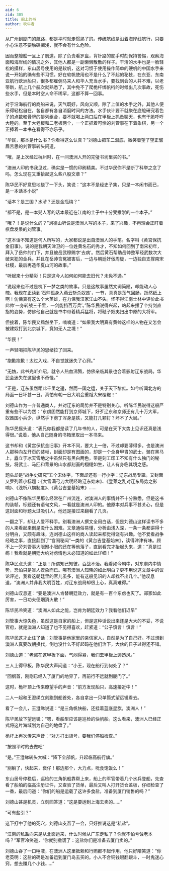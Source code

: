 ```yaml
---
aid: 6
zid: 305
title: 船上的书
author: 吹牛者
---
```


从广州到厦门的航路，都是平时就走惯熟了的。传统航线是沿着海岸线航行，只要小心注意不要触礁搁浅，就不会有什么危险。

因而整艘船一旦上了航道，除了负责看罗盘，背针路的舵手时刻保持警惕，观察海面和海岸线的情况之外，其他人都是一副懒懒散散的样子。干活的水手也是一脸轻松的摸样，东山居号使用的是软帆，这对习惯于使用操作简单的硬帆的中国水手来说一开始的确有些不习惯。好在软帆使用也不是什么了不起的秘技，在东亚、东南亚航行欧洲船只，很多都雇佣马来人和华人充当水手，要找到会的人并不难，以老带新，航上几个航次就熟悉了，其中免不了爬桅杆绑帆桁的时候出几次事故，死伤些水手，但是本时空人命不稀罕，这都不算一回事。

对于沿海航行的商船来说，天气既好，风向又顺，除了上值的水手之外，其他人便乐得轻松自在，各自都有各自消磨时间的方法。水手伙计要不就聚在底舱研究着色子的点数和骨牌的排列组合，要不就喝上两口后在甲板上抓蚤聊天，也有干脆呼呼大睡的。至于大老板和二老板两个，一个正抓着可怜的刘管事在下着象棋，另一个正捧着一本书在看得不亦乐乎。

“华民，那本是什么书？你看得这么认真？”刘德山把车二潜底，微笑着望了望正皱眉苦思的刘管事转头问道，

“哦，是上次经过杭州时，在一间澳洲人开的完璧书坊里买的书。”

“澳洲人印的书我见过，确实是一惯的印刷精美。不过华民你不是断了科举之念了吗，怎么现在又重拾起这么些八股文章？”

陈华民不好意思地挠了一下头，笑说：“这本不是经史子集，只是一本闲书而已，是一本话本小说”

“话本？是三国？水浒？还是金瓶梅？”

“都不是，是一本髡人写的话本最近在江南的士子中十分受推崇的一个本子。”

“哦？！是说什么的？”刘德山听说是澳洲人写的本子，来了兴趣，不再理会正盯着棋盘发呆的刘管事。

“这本话不知道是何人所写的，大家都说是出自澳洲人的手笔。名字叫《黄宫保抗金旧事》。说的是我朝天津卫的一位姓黄名石的秀才，不知如何回到了南宋初年，拜入了岳帅的门下，并且被岳武穆赐字‘去病’。然后黄石帮助岳帅整军经武数次大破来犯的金兵。并且在岳帅含冤被害后，一边与朝廷奸佞周旋，一边独自支撑南宋社稷，最后再造华夏山河的故事。”

“听起来十分精彩！只是这今人如何如何能去旧代？未免不通。”

“说起来也不过是槐下一梦之类的故事。只是这故事虽然文词简陋，却能动人心魄。我现在正读到‘石帅孤身入燕云斩杀奴酋’，一节，真真是荡气回肠，跃然纸上啊！仿佛真有这么个大英雄，在力保我汉家江山不失。怪不得江南士林中评价此书此帅‘一身转战三千里，一剑能挡百万兵’。”陈华民说得兴起，站起来摆了个持剑直指的姿势，仿佛他自己就是书中带着精兵猛将，将鞑子奴夷扫出中原的大将军。

但接着，陈华民又黯然坐下，喃喃道：“如果我大明真有黄帅这样的人物在又怎会被建奴打到北京城下，竟如无人之境！”

“华民！”

一声轻喝把陈华民的思绪拉了回来。

“抱歉抱歉！太过入戏，不自觉就迷失了心窍。”

“无妨，此书光听介绍，就令人热血沸腾，仿佛亲临其景也合着影射辽东战局。华民会迷失在这里也不奇怪。”

“正是，辽东虽然距此千里之遥，然而一国之运，关于天下黎庶。如今听闻北方的局面一日坏甚一日。真怕有朝一日大明会重蹈大宋覆辙！”

刘德山作为一介普通商人，并对辽东的局势并不是特别关心，听陈华民说得这般严重有些不以为然：“东虏固然能打到京师城下，好歹辽东和京师还有几十万大军，奴酋国小兵少，纵然手下虏丁浑身是铁，又能打几颗钉？坏不了大局。”

陈华民摇头道：“表兄你我都是读了几年书的人，可是在天下大势上见识还真是浅得很。”说着，他从自己随身的书箱里取出一本书来。

这书却和《黄宫保抗金旧事》开本不同，要大上一倍，不过却要薄得多。也是澳洲人那种向左开页的装帧，封面却是有图画的，却是一个全身甲胄的武士，骑在黑马上，矗立于冰天雪地之中虽然只有黑白两色，带是刻工印工不知有什么独门的秘技，将武士、马匹和背景的山水都刻画的栩栩如生，让人有身临其境之感。

题头却是“战争史研究”五个宋体字，下面却还有一行小字：辽东战局专辑。又封面又罗列着小标题：《大雪满弓刀大明经略辽东始末》、《登莱之乱对辽东局势之影响》、《浅析八旗制度》、《黄台吉登基始末》……

刘德山不像陈华民那么经常在广州流连，对澳洲人的事情并不十分熟悉，但是这书的装帧，标题还有语句文风，一看就是澳洲人印的。他原本对兵事不甚关心，但是这封面和标题太过吸引人，他还是接过来翻看了几页。

一翻之下，却让人爱不释手。别看澳洲人撰文全用白话，但是刘德山这样读书不多的人来看起来倒是没什么困难。文章通俗易懂，分析由浅入深，一条一条都讲得十分明白，又颇有趣味，连刘德山这样的商人读起来都觉得饶有兴趣。他不爱看战争经略之事，直接翻到了“宫闱秘闻”一类的《黄台吉登基始末》，读得津津有味。顾不上一旁刘管事大眼瞪小眼的还在等他落子，直到看完才抬起头来，道：“真是过瘾！我看就是朝廷大约对虏情也未必知道的如此详细！”

陈华民点头道：“正是！所谓知己知彼，百战不殆。我看如今朝中，对东虏内中情势，恐怕只是盲人摸象而已。哪有澳洲人知晓的如此明白？更不用说这文章中的议论评述，我看这朝廷里的官儿虽多，能有这般见识的人却找不出几个。”他叹息道，“澳洲人并非我大明百姓，对辽东战局却很上心，真真难得。”

刘德山叹息道：“要是澳洲人肯替朝廷效力，就是有一百个东虏也灭了。郑家如此厉害，一日功夫便烟消火散！”

陈华民冷笑道：“澳洲人如此之能，岂肯为朝廷效力？我看他们迟早”

刘管事大惊失色，虽然这是自家的船上，但是这种话说出来还是大大的不妥，不说官府，就是澳洲人知道了也不见得喜欢，赶紧道：“公子慎言！慎言！”

陈华民这才止住了话：刘管事是他家里的亲信家人，自然是为了自己好。不过想到澳洲人真要改朝换代，倒也没什么不好起码在他们治下，大伙的日子过得还不错。

刘德山道：“老窝在这甲板下面，气闷得紧，我们去甲板上透透风。”

三人上得甲板，陈华民大声问道：“小王，现在船行到何处了？”

“回纲首，刚刚已经入了厦门的地界了，再前行不远就到厦门了。”

这时，桅杆顶上传来瞭望手的声音：“前方发现船只，高速接近中！”

二人一起和王澄绨立刻跑到船首处，各自拿出一只单筒式望远镜看去。

看了一会儿，王澄绨说道：“是三角帆快船，还挂着蓝底星旗，澳洲人！”

陈华民放下望远镜：“嗯，看船型应该是巡检的快帆船。这么看来，澳洲人已经正式将这片海域划为自己的地盘了。”

桅杆上再次传来声音：“对方打出旗号，要我们停船检查。”

“按照平时的去做吧”

“是。”王澄绨转头大喊：“降下全部帆，升起临高航行旗。”

“别躺了，快起来，衰仔！那边那个，大力点，呒食饱饭么！”

东山居号停稳后，巡检的三角帆船靠帮上来，船上的军官带着几个水兵登船，先查看了船舶的临高注册证件，又查验了货单，最后又叫人打开货仓盖板，仔细检查了一番，最后问道：“你们的船是运载了这许多食盐，准备到厦门销售的吗？”

刘德山甚是机灵，立刻回答道：“这是要运到上海去卖的……”

“可有盐引？”

这下打中了他的死穴，刘德山支吾了一会，只好推说这是“私盐”。

“江南的私盐向来是从北面运来，什么时候从广东走私了？你就不怕亏蚀老本吗？”军官冷笑道，“你就别撒谎了：这盐你们是准备去厦门卖的。”

刘德山吞了一口唾液，在澳洲人这里抵赖和行贿都不起作用，他只好陪笑道：“你老英明：这盐的确是准备运到厦门岛去买的。小人不合铜钱眼翻跟斗，一时鬼迷心窍，想去赚几个小钱……”
